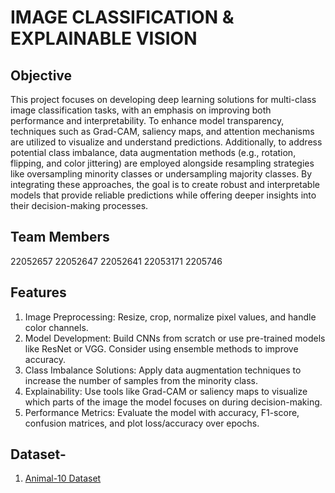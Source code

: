 # IMAGE CLASSIFICATION & EXPLAINABLE VISION 

##  Objective
This project focuses on developing deep learning solutions for multi-class image classification tasks, with an emphasis on improving both performance and interpretability. To enhance model transparency, techniques such as Grad-CAM, saliency maps, and attention mechanisms are utilized to visualize and understand predictions. Additionally, to address potential class imbalance, data augmentation methods (e.g., rotation, flipping, and color jittering) are employed alongside resampling strategies like oversampling minority classes or undersampling majority classes. By integrating these approaches, the goal is to create robust and interpretable models that provide reliable predictions while offering deeper insights into their decision-making processes.

## Team Members
22052657
22052647
22052641 
22053171
2205746

## Features
1. Image Preprocessing: Resize, crop, normalize pixel values, and handle color channels.
2. Model Development: Build CNNs from scratch or use pre-trained models like ResNet or VGG. Consider using ensemble methods to improve accuracy.
3. Class Imbalance Solutions: Apply data augmentation techniques to increase the number of samples from the minority class.
4. Explainability: Use tools like Grad-CAM or saliency maps to visualize which parts of the image the model focuses on during decision-making.
5. Performance Metrics: Evaluate the model with accuracy, F1-score, confusion matrices, and plot loss/accuracy over epochs.

## Dataset-
1. [Animal-10 Dataset](https://www.kaggle.com/datasets/alessiocorrado99/animals10 )
